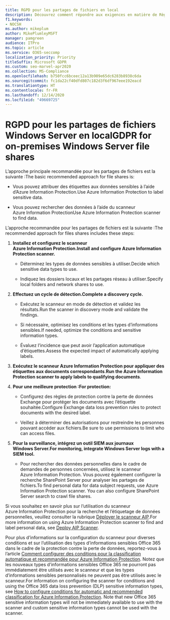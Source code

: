 ```yaml
---
title: RGPD pour les partages de fichiers en local
description: Découvrez comment répondre aux exigences en matière de Règlements généraux sur la protection des données (RGPD) dans les partages de fichiers Windows Server locaux.
f1.keywords:
- NOCSH
ms.author: mikeplum
author: MikePlumleyMSFT
manager: pamgreen
audience: ITPro
ms.topic: article
ms.service: O365-seccomp
localization_priority: Priority
titleSuffix: Microsoft GDPR
ms.custom: seo-marvel-apr2020
ms.collection: MS-Compliance
ms.openlocfilehash: b750fcc6bceec12a13b909e65dc6283b8938c6da
ms.sourcegitcommit: fc1da22cf40dfd807c182d3f6df967eee192eacd
ms.translationtype: HT
ms.contentlocale: fr-FR
ms.lasthandoff: 12/14/2020
ms.locfileid: "49669725"
---
```

# <a name="gdpr-for-on-premises-windows-server-file-shares"></a><span data-ttu-id="aaf6d-103">RGPD pour les partages de fichiers Windows Server en local</span><span class="sxs-lookup"><span data-stu-id="aaf6d-103">GDPR for on-premises Windows Server file shares</span></span>

<span data-ttu-id="aaf6d-104">L’approche principale recommandée pour les partages de fichiers est la suivante :</span><span class="sxs-lookup"><span data-stu-id="aaf6d-104">The basic recommended approach for file shares is:</span></span>

-   <span data-ttu-id="aaf6d-105">Vous pouvez attribuer des étiquettes aux données sensibles à l’aide d’Azure Information Protection.</span><span class="sxs-lookup"><span data-stu-id="aaf6d-105">Use Azure Information Protection to label sensitive data.</span></span>

-   <span data-ttu-id="aaf6d-106">Vous pouvez rechercher des données à l’aide du scanneur Azure Information Protection</span><span class="sxs-lookup"><span data-stu-id="aaf6d-106">Use Azure Information Protection scanner to find data.</span></span>

<span data-ttu-id="aaf6d-107">L’approche recommandée pour les partages de fichiers est la suivante :</span><span class="sxs-lookup"><span data-stu-id="aaf6d-107">The recommended approach for files shares includes these steps:</span></span>

1.  <span data-ttu-id="aaf6d-108">**Installez et configurez le scanneur Azure Information Protection.**</span><span class="sxs-lookup"><span data-stu-id="aaf6d-108">**Install and configure Azure Information Protection scanner.**</span></span>

    -   <span data-ttu-id="aaf6d-109">Déterminez les types de données sensibles à utiliser.</span><span class="sxs-lookup"><span data-stu-id="aaf6d-109">Decide which sensitive data types to use.</span></span>

    -   <span data-ttu-id="aaf6d-110">Indiquez les dossiers locaux et les partages réseau à utiliser.</span><span class="sxs-lookup"><span data-stu-id="aaf6d-110">Specify local folders and network shares to use.</span></span>

2.  <span data-ttu-id="aaf6d-111">**Effectuez un cycle de détection.**</span><span class="sxs-lookup"><span data-stu-id="aaf6d-111">**Complete a discovery cycle.**</span></span>

    -   <span data-ttu-id="aaf6d-112">Exécutez le scanneur en mode de détection et validez les résultats.</span><span class="sxs-lookup"><span data-stu-id="aaf6d-112">Run the scanner in discovery mode and validate the findings.</span></span>

    -   <span data-ttu-id="aaf6d-113">Si nécessaire, optimisez les conditions et les types d’informations sensibles.</span><span class="sxs-lookup"><span data-stu-id="aaf6d-113">If needed, optimize the conditions and sensitive information types.</span></span>

    -   <span data-ttu-id="aaf6d-114">Évaluez l’incidence que peut avoir l’application automatique d’étiquettes.</span><span class="sxs-lookup"><span data-stu-id="aaf6d-114">Assess the expected impact of automatically applying labels.</span></span>

3.  <span data-ttu-id="aaf6d-115">**Exécutez le scanneur Azure Information Protection pour appliquer des étiquettes aux documents correspondants**.</span><span class="sxs-lookup"><span data-stu-id="aaf6d-115">**Run the Azure Information Protection scanner to apply labels to qualifying documents**.</span></span>

4.  <span data-ttu-id="aaf6d-116">**Pour une meilleure protection :**</span><span class="sxs-lookup"><span data-stu-id="aaf6d-116">**For protection:**</span></span>

    -   <span data-ttu-id="aaf6d-117">Configurez des règles de protection contre la perte de données Exchange pour protéger les documents avec l’étiquette souhaitée.</span><span class="sxs-lookup"><span data-stu-id="aaf6d-117">Configure Exchange data loss prevention rules to protect documents with the desired label.</span></span>

    -   <span data-ttu-id="aaf6d-118">Veillez à déterminer des autorisations pour restreindre les personnes pouvant accéder aux fichiers.</span><span class="sxs-lookup"><span data-stu-id="aaf6d-118">Be sure to use permissions to limit who can access files.</span></span>

5.  <span data-ttu-id="aaf6d-119">**Pour la surveillance, intégrez un outil SIEM aux journaux Windows Server.**</span><span class="sxs-lookup"><span data-stu-id="aaf6d-119">**For monitoring, integrate Windows Server logs with a SIEM tool.**</span></span>

    -   <span data-ttu-id="aaf6d-p101">Pour rechercher des données personnelles dans le cadre de demandes de personnes concernées, utilisez le scanneur Azure Information Protection. Vous pouvez également configurer la recherche SharePoint Server pour analyser les partages de fichiers.</span><span class="sxs-lookup"><span data-stu-id="aaf6d-p101">To find personal data for data subject requests, use Azure Information Protection scanner. You can also configure SharePoint Server search to crawl file shares.</span></span>

<span data-ttu-id="aaf6d-122">Si vous souhaitez en savoir plus sur l’utilisation du scanneur Azure Information Protection pour la recherche et l’étiquetage de données personnelles, veuillez consulter la rubrique [Déployer le scanneur AIP](https://docs.microsoft.com/azure/information-protection/deploy-aip-scanner).</span><span class="sxs-lookup"><span data-stu-id="aaf6d-122">For more information on using Azure Information Protection scanner to find and label personal data, see [Deploy AIP Scanner](https://docs.microsoft.com/azure/information-protection/deploy-aip-scanner).</span></span>

<span data-ttu-id="aaf6d-p102">Pour plus d’informations sur la configuration du scanneur pour diverses conditions et sur l’utilisation des types d’informations sensibles Office 365 dans le cadre de la protection contre la perte de données, reportez-vous à l’article [Comment configurer des conditions pour la classification automatique et recommandée pour Azure Information Protection](https://docs.microsoft.com/information-protection/deploy-use/configure-policy-classification). Notez que les nouveaux types d’informations sensibles Office 365 ne pourront pas immédiatement être utilisés avec le scanneur et que les types d’informations sensibles personnalisés ne peuvent pas être utilisés avec le scanneur.</span><span class="sxs-lookup"><span data-stu-id="aaf6d-p102">For information on configuring the scanner for conditions and using the Office 365 data loss prevention (DLP) sensitive information types, see [How to configure conditions for automatic and recommended classification for Azure Information Protection](https://docs.microsoft.com/information-protection/deploy-use/configure-policy-classification). Note that new Office 365 sensitive information types will not be immediately available to use with the scanner and custom sensitive information types cannot be used with the scanner.</span></span>

